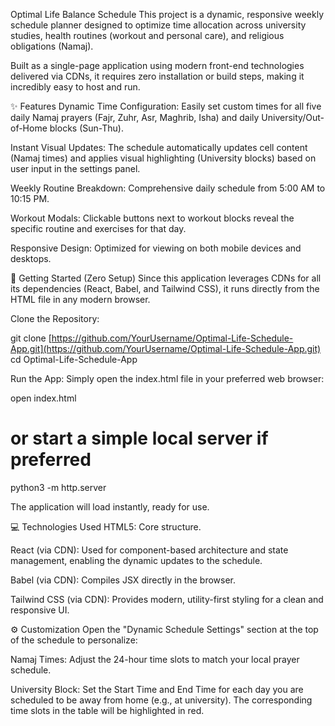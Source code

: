 Optimal Life Balance Schedule
This project is a dynamic, responsive weekly schedule planner designed to optimize time allocation across university studies, health routines (workout and personal care), and religious obligations (Namaj).

Built as a single-page application using modern front-end technologies delivered via CDNs, it requires zero installation or build steps, making it incredibly easy to host and run.

✨ Features
Dynamic Time Configuration: Easily set custom times for all five daily Namaj prayers (Fajr, Zuhr, Asr, Maghrib, Isha) and daily University/Out-of-Home blocks (Sun-Thu).

Instant Visual Updates: The schedule automatically updates cell content (Namaj times) and applies visual highlighting (University blocks) based on user input in the settings panel.

Weekly Routine Breakdown: Comprehensive daily schedule from 5:00 AM to 10:15 PM.

Workout Modals: Clickable buttons next to workout blocks reveal the specific routine and exercises for that day.

Responsive Design: Optimized for viewing on both mobile devices and desktops.

🚀 Getting Started (Zero Setup)
Since this application leverages CDNs for all its dependencies (React, Babel, and Tailwind CSS), it runs directly from the HTML file in any modern browser.

Clone the Repository:

git clone [https://github.com/YourUsername/Optimal-Life-Schedule-App.git](https://github.com/YourUsername/Optimal-Life-Schedule-App.git)
cd Optimal-Life-Schedule-App

Run the App:
Simply open the index.html file in your preferred web browser:

open index.html
# or start a simple local server if preferred
python3 -m http.server

The application will load instantly, ready for use.

💻 Technologies Used
HTML5: Core structure.

React (via CDN): Used for component-based architecture and state management, enabling the dynamic updates to the schedule.

Babel (via CDN): Compiles JSX directly in the browser.

Tailwind CSS (via CDN): Provides modern, utility-first styling for a clean and responsive UI.

⚙️ Customization
Open the "Dynamic Schedule Settings" section at the top of the schedule to personalize:

Namaj Times: Adjust the 24-hour time slots to match your local prayer schedule.

University Block: Set the Start Time and End Time for each day you are scheduled to be away from home (e.g., at university). The corresponding time slots in the table will be highlighted in red.
